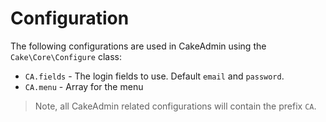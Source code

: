 Configuration
=============

The following configurations are used in CakeAdmin using the `Cake\Core\Configure` class:

- `CA.fields` - The login fields to use. Default `email` and `password`.
- `CA.menu` - Array for the menu

> Note, all CakeAdmin related configurations will contain the prefix `CA`.